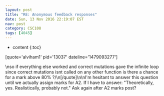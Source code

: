 ```yaml
---
layout: post
title: "RE: Anonymous feedback responses"
date: Sun, 13 Nov 2016 22:19:07 EST
nav: post
category: CSC108
tags: [4045]
---
```


* content
{:toc}

[quote='alviham1' pid='13037' dateline='1479093277']
<!-- more -->
<p>\nso if everything else worked and correct mutations gave the infinite loop since correct mutations isnt called on any other function is there a chance for a mark above 80% ?/\n[/quote]\n\nI'm hesitant to answer this question until we actually assign marks for A2. If I have to answer: "Theoretically, yes. Realistically, probably not." Ask again after A2 marks post?</p>
